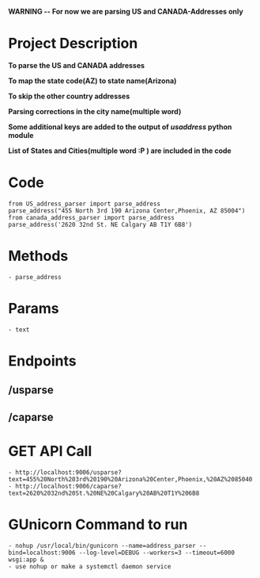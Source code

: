 **WARNING -- For now we are parsing US and CANADA-Addresses only**

# Project Description

**To parse the US and CANADA addresses**

**To map the state code(AZ) to state name(Arizona)**

**To skip the other country addresses**

**Parsing corrections in the city name(multiple word)**

**Some additional keys are added to the output of *usaddress* python module**

**List of States and Cities(multiple word :P ) are included in the code**

# Code
```
from US_address_parser import parse_address
parse_address("455 North 3rd 190 Arizona Center,Phoenix, AZ 85004")
from canada_address_parser import parse_address
parse_address('2620 32nd St. NE Calgary AB T1Y 6B8')
```

# Methods
	- parse_address

# Params
	- text

# Endpoints
## /usparse
## /caparse

# GET API Call
	- http://localhost:9006/usparse?text=455%20North%203rd%20190%20Arizona%20Center,Phoenix,%20AZ%2085040
	- http://localhost:9006/caparse?text=2620%2032nd%20St.%20NE%20Calgary%20AB%20T1Y%206B8

# GUnicorn Command to run
	- nohup /usr/local/bin/gunicorn --name=address_parser --bind=localhost:9006 --log-level=DEBUG --workers=3 --timeout=6000 wsgi:app &
	- use nohup or make a systemctl daemon service
